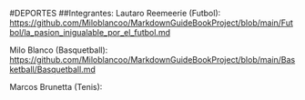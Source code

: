 #DEPORTES
##Integrantes:
Lautaro Reemeerie (Futbol): https://github.com/Miloblancoo/MarkdownGuideBookProject/blob/main/Futbol/la_pasion_inigualable_por_el_futbol.md

Milo Blanco (Basquetball): https://github.com/Miloblancoo/MarkdownGuideBookProject/blob/main/Basketball/Basquetball.md

Marcos Brunetta (Tenis): 
